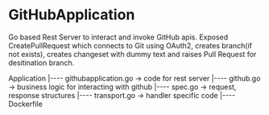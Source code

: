 # GitHubApplication
Go based Rest Server to interact and invoke GitHub apis. Exposed CreatePullRequest which connects to Git using OAuth2, creates branch(if not exists), 
creates changeset with dummy text and raises Pull Request for desitination branch.


Application
		  |---- githubapplication.go   -> code for rest server
		  |---- github.go              -> business logic for interacting with github
		  |---- spec.go                -> request, response structures
		  |---- transport.go           -> handler specific code
      |---- Dockerfile
